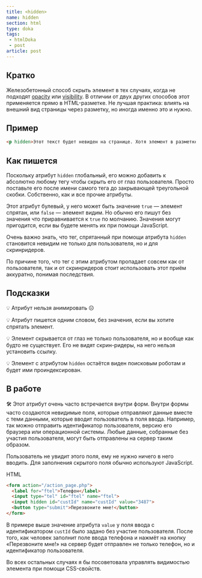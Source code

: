 ```yaml
---
title: <hidden>
name: hidden
section: html
type: doka
tags:
 - htmlDoka
 - post
article: post
---
```


## Кратко

Железобетонный способ скрыть элемент в тех случаях, когда не подходят [opacity]() или [visibility](). В отличии от двух других способов этот применяется прямо в HTML-разметке. Не лучшая практика: влиять на внешний вид страницы через разметку, но иногда именно это и нужно.

## Пример

```html
<p hidden>Этот текст будет невиден на странице. Хотя элемент в разметке будет!</p>
```

## Как пишется

Поскольку атрибут `hidden` глобальный, его можно добавить к абсолютно любому тегу чтобы скрыть его от глаз пользователя. Просто поставьте его после имени самого тега до закрывающей треугольной скобки. Собственно, как и все прочие атрибуты.

Этот атрибут булевый, у него может быть значение `true` — элемент спрятан, или `false` — элемент видим. Но обычно его пишут без значения что приравнивается к `true` по молчанию. Значения могут пригодится, если вы будете менять их при помощи JavaScript.

Очень важно знать, что тег, спрятанный при помощи атрибута `hidden` становится невидим не только для пользователя, но и для скринридеров.

По причине того, что тег с этим атрибутом пропадает совсем как от пользователя, так и от скринридеров стоит использовать этот приём аккуратно, понимая последствия.

## Подсказки

💡 Атрибут нельзя анимировать ☹️

💡 Атрибут пишется одним словом, без значения, если вы хотите спрятать элемент.

💡 Элемент скрывается от глаз не только пользователя, но и вообще как будто не существует. Его не видят скрин-ридеры, на него нельзя установить ссылку.

💡 Элемент с атрибутом `hidden` остаётся виден поисковым роботам и будет ими проиндексирован.

## В работе

🛠  Этот атрибут очень часто встречается внутри форм. Внутри формы часто создаются невидимые поля, которые отправляют данные вместе с теми данными, которые вводит пользователь в поля ввода. Например, так можно отправить идентификатор пользователя, версию его браузера или операционной системы. Любые данные, собранные без участия пользователя, могут быть отправлены на сервер таким образом.

Пользователь не увидит этого поля, ему не нужно ничего в него вводить. Для заполнения скрытого поля обычно используют JavaScript.

HTML

```html
<form action="/action_page.php">
  <label for="ftel">Телефон</label>
  <input type="tel" id="ftel" name="ftel">
  <input hidden id="custId" name="custId" value="3487">
  <button type="submit">Перезвоните мне!</button>
</form>
```

В примере выше значение атрибута `value` у поля ввода с идентификатором `custId` было задано без участие пользователя. После того, как человек заполнит поле ввода телефона и нажмёт на кнопку «Перезвоните мне!» на сервер будет отправлен не только телефон, но и идентификатор пользователя.

Во всех остальных случаях я бы посоветовала управлять видимостью элемента при помощи CSS-свойств.
